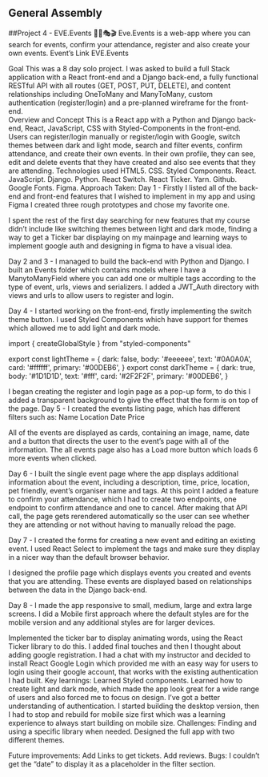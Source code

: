 ## General Assembly
##Project 4 - EVE.Events 🕺🏻🎭🎬
Eve.Events is a web-app where you can search for events, confirm your attendance, register and also create your own events. 
Event’s Link
EVE.Events

Goal 
This was a 8 day solo project. I was asked to build a full Stack application with a React front-end and a Django back-end, a fully functional RESTful API with all routes (GET, POST, PUT, DELETE), and content relationships including OneToMany and  ManyToMany, custom authentication (register/login) and a pre-planned wireframe for the front-end.  
Overview and Concept 
This is a React app with a Python and Django back-end, React, JavaScript, CSS with Styled-Components in the front-end. Users can register/login manually or register/login with Google, switch themes between dark and light mode, search and filter events, confirm attendance, and create their own events. In their own profile, they can see, edit and delete events that they have created and also see events that they are attending.
Technologies used
HTML5.
CSS.
Styled Components.
React.
JavaScript.
Django.
Python.
React Switch.
React Ticker.
Yarn.
Github.
Google Fonts.
Figma.
Approach Taken:
Day 1 - Firstly I listed all of the back-end and front-end features that I wished to implement in my app and using Figma I created three rough prototypes and chose my favorite one.


I spent the rest of the first day searching for new features that my course didn’t include like switching themes between light and dark mode, finding a way to get a Ticker bar displaying on my mainpage and learning ways to implement google auth and designing in figma to have a visual idea.

Day 2 and 3 - I managed to build the back-end with Python and Django. I built an Events folder which contains models where I have a ManytoManyField where you can add one or multiple tags according to the type of event, urls, views and serializers. 
I added a JWT_Auth directory with views and urls to allow users to register and login.

Day 4 - I started working on the front-end, firstly implementing the switch theme button. I used Styled Components which have support for themes which allowed me to add light and dark mode.

import { createGlobalStyle } from "styled-components"
 
export const lightTheme = {
 dark: false,
 body: '#eeeeee',
 text: '#0A0A0A',
 card: '#ffffff',
 primary: '#00DEB6',
}
export const darkTheme = {
 dark: true,
 body: '#1D1D1D',
 text: '#fff',
 card: '#2F2F2F',
 primary: '#00DEB6',
}

 



I began creating the register and login page as a pop-up form, to do this I added  a transparent background to give the effect that the form is on top of the page.
Day 5 - I created the events listing page, which has different filters such as: 
Name
Location
Date
Price

All of the events are displayed as cards, containing an image, name, date and a button that directs the user to the event’s page with all of the information. The all events page also has a Load more button which loads 6 more events when clicked.

Day 6 - I built the single event page where the app displays additional information about the event, including a description, time, price, location, pet friendly, event’s organiser name and tags. At this point I added a feature to confirm your attendance, which I had to create two endpoints, one endpoint to confirm attendance and one to cancel. After making that API call, the page gets rerendered automatically so the user can see whether they are attending or not without having to manually reload the page.

Day 7 - I created the forms for creating a new event and editing an existing event. I used React Select to implement the tags and make sure they display in a nicer way than the default browser behavior.



I designed the profile page which displays events you created and events that you are attending. These events are displayed based on relationships between the data in the Django back-end.

Day 8 - I made the app responsive to small, medium, large and extra large screens. I did a Mobile first approach where the default styles are for the mobile version and any additional styles are for larger devices.

Implemented the ticker bar to display animating words, using the React Ticker library to do this. I added final touches and then I thought about adding google registration. I had a chat with my instructor and decided to install React Google Login which provided me with an easy way for users to login using their google account, that works with the existing authentication I had built.
Key learnings:
Learned Styled components.
Learned how to create light and dark mode, which made the app look great for a wide range of users and also forced me to focus on design.
I’ve got a better understanding of authentication.
I started building the desktop version, then I had to stop and rebuild for mobile size first which was a learning experience to always start building on mobile size.
Challenges:
Finding and using a specific library when needed.
Designed the full app with two different themes.
 
Future improvements:
Add Links to get tickets.
Add reviews.
Bugs:
I couldn’t get the “date” to display it as a placeholder in the filter section.
